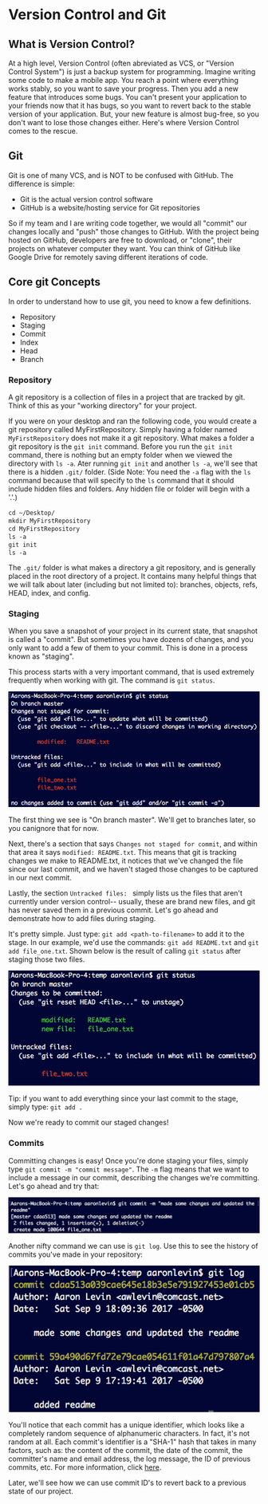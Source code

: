# Version Control and Git
## What is Version Control?
At a high level, Version Control (often abreviated as VCS, or "Version Control System") is just a backup system for programming. Imagine writing some code to make a mobile app. You reach a point where everything works stably, so you want to save your progress. Then you add a new feature that introduces some bugs. You can't present your application to your friends now that it has bugs, so you want to revert back to the stable version of your application. But, your new feature is almost bug-free, so you don't want to lose those changes either. Here's where Version Control comes to the rescue. 

## Git
Git is one of many VCS, and is NOT to be confused with GitHub. The difference is simple: 
* Git is the actual version control software
* GitHub is a website/hosting service for Git repositories

So if my team and I are writing code together, we would all "commit" our changes locally and "push" those changes to GitHub. With the project being hosted on GitHub, developers are free to download, or "clone", their projects on whatever computer they want. You can think of GitHub like Google Drive for remotely saving different iterations of code. 

## Core git Concepts
In order to understand how to use git, you need to know a few definitions.

* Repository
* Staging
* Commit
* Index
* Head
* Branch

### Repository
A git repository is a collection of files in a project that are tracked by git. Think of this as your "working directory" for your project.

If you were on your desktop and ran the following code, you would create a git repository called MyFirstRepository. Simply having a folder named `MyFirstRepository` does not make it a git repository. What makes a folder a git repository is the `git init` command. Before you run the `git init` command, there is nothing but an empty folder when we viewed the directory with `ls -a`. Ater running `git init` and another `ls -a`, we'll see that there is a hidden `.git/` folder. (Side Note: You need the `-a` flag with the `ls` command because that will specify to the `ls` command that it should include  hidden files and folders. Any hidden file or folder will begin with a '.'.)
```
cd ~/Desktop/
mkdir MyFirstRepository
cd MyFirstRepository
ls -a
git init
ls -a
```

The `.git/` folder is what makes a directory a git repository, and is generally placed in the root directory of a project. It contains many helpful things that we will talk about later (including but not limited to): branches, objects, refs, HEAD, index, and config.

### Staging
When you save a snapshot of your project in its current state, that snapshot is called a "commit". But sometimes you have dozens of changes, and you only want to add a few of them to your commit. This is done in a process known as "staging".  

This process starts with a very important command, that is used extremely frequently when working with git. The command is `git status`.  

![git-status-changes-shown](git-status-changes-made.png)  

The first thing we see is "On branch master". We'll get to branches later, so you canignore that for now.  

Next, there's a section that says `Changes not staged for commit`, and within that area it says `modified: README.txt`. This means that git is tracking changes we make to README.txt, it notices that we've changed the file since our last commit, and we haven't staged those changes to be captured in our next commit. 

Lastly, the section `Untracked files: ` simply lists us the files that aren't currently under version control-- usually, these are brand new files, and git has never saved them in a previous commit. Let's go ahead and demonstrate how to add files during staging.

It's pretty simple. Just type: `git add <path-to-filename>` to add it to the stage. In our example, we'd use the commands: `git add README.txt` and `git add file_one.txt`.  Shown below is the result of calling `git status` after staging those two files.

![git-add-files-staged](git-add-files-staged.png)  

Tip: if you want to add everything since your last commit to the stage, simply type: `git add .`

Now we're ready to commit our staged changes!  


### Commits
Committing changes is easy! Once you're done staging your files, simply type `git commit -m "commit message"`. The `-m` flag means that we want to include a message in our commit, describing the changes we're committing. Let's go ahead and try that:

![git-commit-with-message](git-commit-with-message.png)

Another nifty command we can use is `git log`. Use this to see the history of commits you've made in your repository:

![git-log](git-log.png)

You'll notice that each commit has a unique identifier, which looks like a completely random sequence of alphanumeric characters. In fact, it's not random at all. Each commit's identifier is a "SHA-1" hash that takes in many factors, such as: the content of the commit, the date of the commit, the committer's name and email address, the log message, the ID of previous commits, etc. For more information, click [here](https://stackoverflow.com/questions/29106996/git-what-is-a-git-commit-id).

Later, we'll see how we can use commit ID's to revert back to a previous state of our project. 
